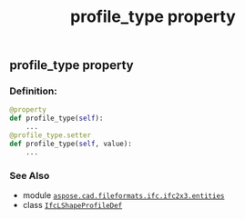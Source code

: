 ﻿---
title: profile_type property
second_title: Aspose.CAD for Python via .NET API References
description: 
type: docs
weight: 140
url: /python-net/aspose.cad.fileformats.ifc.ifc2x3.entities/ifclshapeprofiledef/profile_type/
is_root: false
---

## profile_type property

### Definition:
```python
@property
def profile_type(self):
    ...
@profile_type.setter
def profile_type(self, value):
    ...
```

### See Also
* module [`aspose.cad.fileformats.ifc.ifc2x3.entities`](../../)
* class [`IfcLShapeProfileDef`](/cad/python-net/aspose.cad.fileformats.ifc.ifc2x3.entities/ifclshapeprofiledef)
